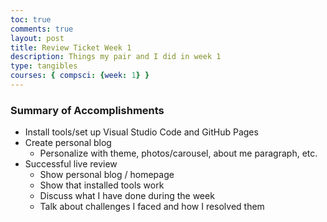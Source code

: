 ```yaml
---
toc: true
comments: true
layout: post
title: Review Ticket Week 1
description: Things my pair and I did in week 1
type: tangibles
courses: { compsci: {week: 1} }
---
```


### Summary of Accomplishments
- Install tools/set up Visual Studio Code and GitHub Pages
- Create personal blog
    - Personalize with theme, photos/carousel, about me paragraph, etc.
- Successful live review
    - Show personal blog / homepage
    - Show that installed tools work
    - Discuss what I have done during the week
    - Talk about challenges I faced and how I resolved them